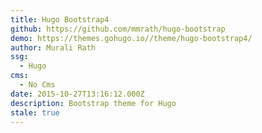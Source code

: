 ```yaml
---
title: Hugo Bootstrap4
github: https://github.com/mmrath/hugo-bootstrap
demo: https://themes.gohugo.io//theme/hugo-bootstrap4/
author: Murali Rath
ssg:
  - Hugo
cms:
  - No Cms
date: 2015-10-27T13:16:12.000Z
description: Bootstrap theme for Hugo
stale: true
---
```

